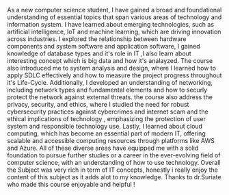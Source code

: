 As a new computer science student, I have gained a broad and foundational understanding of essential topics that span various areas of technology and information system.
I have learned about emerging technologies, such as artificial intelligence, IoT and machine learning, which are driving innovation across industries.
I explored the relationship between hardware components and system software and application software, 
I gained knowledge of database types and it's role in IT ,I also learn about interesting concept which is big data and how it's analayzed. 
The course also introduced me to system analysis and design, where I learned how to apply SDLC effectively and how to measure the project progress throughout it's Life-Cycle.
Additionally, I developed an understanding of networking, including network types and fundamental elements and how to securly protect the network against external threats. 
the course also address the privacy, security, and ethics, where I studied the need for robust cybersecurity practices against cybercrimes and internet scam 
and the ethical implications of technology , emphasizing the protection of user system and responsible technology use.
Lastly, I learned about cloud computing, which has become an essential part of modern IT, offering scalable and accessible computing resources through platforms like AWS and Azure.
All of these diverse areas have equipped me with a solid foundation to pursue further studies or a career in the ever-evolving field of computer science, 
with an understanding of how to use technology.
Overall the Subject was very rich in term of IT concepts, honestly i really enjoy the content of this subject as it adds alot to my knowledge. 
Thanks to dr.Suriate who made this course enjoyable and helpful ! 
 
